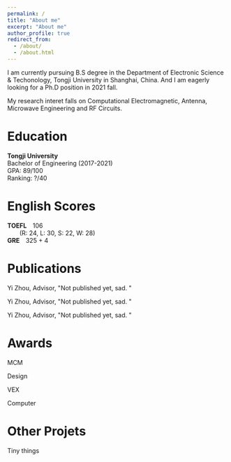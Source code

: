 ```yaml
---
permalink: /
title: "About me"
excerpt: "About me"
author_profile: true
redirect_from: 
  - /about/
  - /about.html
---
```


I am currently pursuing B.S degree in the Department of Electronic Science & Techonology, Tongji University in Shanghai, China. And I am eagerly looking for a Ph.D position in 2021 fall.

My research interet falls on Computational Electromagnetic, Antenna, Microwave Engineering and RF Circuits.

# Education
**Tongji University**  
Bachelor of Engineering (2017-2021)  
GPA: 89/100  
Ranking: ?/40  

# English Scores  
**TOEFL**&emsp;106   
&emsp;&emsp;(R: 24, L: 30, S: 22, W: 28)  
**GRE**&emsp;325 + 4  

# Publications
Yi Zhou, Advisor, "Not published yet, sad. "

Yi Zhou, Advisor, "Not published yet, sad. "

Yi Zhou, Advisor, "Not published yet, sad. "

# Awards
MCM

Design

VEX

Computer

# Other Projets
Tiny things
